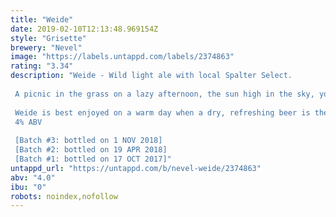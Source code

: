 ```yaml
---
title: "Weide"
date: 2019-02-10T12:13:48.969154Z
style: "Grisette"
brewery: "Nevel"
image: "https://labels.untappd.com/labels/2374863"
rating: "3.34"
description: "Weide - Wild light ale with local Spalter Select.  A picnic in the grass on a lazy afternoon, the sun high in the sky, your bare feet playing with the tiny blades. The soft buzzing of a honey bee visiting nearby flowers carries you away, a bird chirps excitedly in the woods. A small insect tickles your skin, a broken sprig pricks your side. A lost dewdrop clings stubbornly to the grass, the wind carries the sweet scent of hay from a neighbouring farm.     Weide is best enjoyed on a warm day when a dry, refreshing beer is the best way to cool down. It is a particularly light beer, but the rural aromas of wild yeast offer an interesting drinking experience. The locally grown Spalter Select hop gives subtle grassy notes while spelt and unmalted wheat flakes create a soft, creamy mouthfeel. Weide has a low ABV and a a delicate complexity, making it a highly sessionable beer. Weide is best paired with lighter dishes or served as an aperitif. 4% ABV  [Batch #3: bottled on 1 NOV 2018] [Batch #2: bottled on 19 APR 2018] [Batch #1: bottled on 17 OCT 2017]"
untappd_url: "https://untappd.com/b/nevel-weide/2374863"
abv: "4.0"
ibu: "0"
robots: noindex,nofollow
---
```

